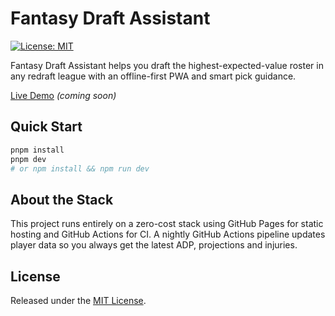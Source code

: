 # Fantasy Draft Assistant

[![License: MIT](https://img.shields.io/badge/License-MIT-yellow.svg)](LICENSE)

Fantasy Draft Assistant helps you draft the highest-expected-value roster in any redraft league with an offline-first PWA and smart pick guidance.

[Live Demo](https://your-github-user.github.io/draft-assistant/) *(coming soon)*

## Quick Start

```bash
pnpm install
pnpm dev
# or npm install && npm run dev
```

## About the Stack

This project runs entirely on a zero-cost stack using GitHub Pages for static hosting and GitHub Actions for CI. A nightly GitHub Actions pipeline updates player data so you always get the latest ADP, projections and injuries.

## License

Released under the [MIT License](LICENSE).
